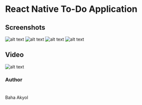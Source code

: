 # React Native To-Do Application

## Screenshots
![alt text](./previews/1.png)
![alt text](./previews/2.png)
![alt text](./previews/3.png)
![alt text](./previews/4.png)

## Video
![alt text](./previews/video.gif)

### Author
#
Baha Akyol